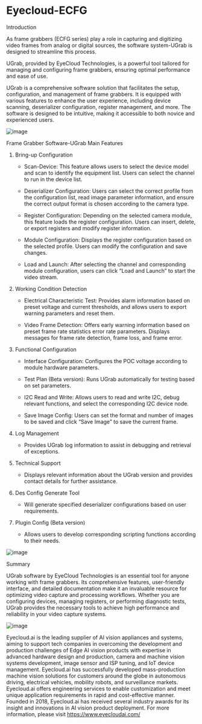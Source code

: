 # Eyecloud-ECFG
Introduction

As frame grabbers (ECFG series) play a role in capturing and digitizing video frames from analog or digital sources,  the software system-UGrab is designed to streamline this process. 

UGrab, provided by EyeCloud Technologies, is a powerful tool tailored for managing and configuring frame grabbers, ensuring optimal performance and ease of use.

UGrab is a comprehensive software solution that facilitates the setup, configuration, and management of frame grabbers. It is equipped with various features to enhance the user experience, including device scanning, deserializer configuration, register management, and more. The software is designed to be intuitive, making it accessible to both novice and experienced users.


![image](https://github.com/user-attachments/assets/6cdde04f-d6ea-4d2e-98ea-883612ac49f4)


Frame Grabber Software-UGrab Main Features

1. Bring-up Configuration

   - Scan-Device: This feature allows users to select the device model and scan to identify the equipment list. Users can select the channel to run in the device list.

   - Deserializer Configuration: Users can select the correct profile from the configuration list, read image parameter information, and ensure the correct output format is chosen according to the camera type.

   - Register Configuration: Depending on the selected camera module, this feature loads the register configuration. Users can insert, delete, or export registers and modify register information.

   - Module Configuration:  Displays the register configuration based on the selected profile. Users can modify the configuration and save changes.

   - Load and Launch: After selecting the channel and corresponding module configuration, users can click “Load and Launch” to start the video stream.


2. Working Condition Detection

   - Electrical Characteristic Test: Provides alarm information based on preset voltage and current thresholds, and allows users to export warning parameters and reset them.

   - Video Frame Detection: Offers early warning information based on preset frame rate statistics error rate parameters. Displays messages for frame rate detection, frame loss, and frame error.


3. Functional Configuration

   - Interface Configuration: Configures the POC voltage according to module hardware parameters.

   - Test Plan (Beta version): Runs UGrab automatically for testing based on set parameters.

   - I2C Read and Write: Allows users to read and write I2C, debug relevant functions, and select the corresponding I2C device node.

   - Save Image Config: Users can set the format and number of images to be saved and click “Save Image” to save the current frame.


4. Log Management

   - Provides UGrab log information to assist in debugging and retrieval of exceptions.


5. Technical Support

   - Displays relevant information about the UGrab version and provides contact details for further assistance.


6. Des Config Generate Tool

   - Will generate specified deserializer configurations based on user requirements.


7. Plugin Config (Beta version)

   - Allows users to develop corresponding scripting functions according to their needs.


![image](https://github.com/user-attachments/assets/26d37081-3dbe-4585-b13c-7b7d6cbf322a)


Summary




UGrab software by EyeCloud Technologies is an essential tool for anyone working with frame grabbers. Its comprehensive features, user-friendly interface, and detailed documentation make it an invaluable resource for optimizing video capture and processing workflows. Whether you are configuring devices, managing registers, or performing diagnostic tests, UGrab provides the necessary tools to achieve high performance and reliability in your video capture systems.



![image](https://github.com/user-attachments/assets/93d1339d-c38b-41a4-85b1-e57af03f7d60)

Eyecloud.ai is the leading supplier of AI vision appliances and systems, aiming to support tech companies in overcoming the development and production challenges of Edge AI vision products with expertise in advanced hardware design and production, camera and machine vision systems development, image sensor and ISP tuning, and IoT device management. Eyecloud.ai has successfully developed mass-production machine vision solutions for customers around the globe in autonomous driving, electrical vehicles, mobility robots, and surveillance markets. Eyecloud.ai offers engineering services to enable customization and meet unique application requirements in rapid and cost-effective manner. Founded in 2018, Eyecloud.ai has received several industry awards for its insight and innovations in AI vision product deployment.
For more information, please visit https://www.eyecloudai.com/
